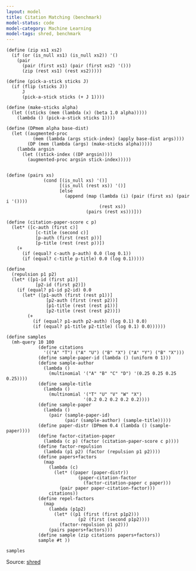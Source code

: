 ```yaml
---
layout: model
title: Citation Matching (benchmark)
model-status: code
model-category: Machine Learning
model-tags: shred, benchmark
---
```


    (define (zip xs1 xs2) 
      (if (or (is_null xs1) (is_null xs2)) '() 
        (pair 
          (pair (first xs1) (pair (first xs2) '()))
          (zip (rest xs1) (rest xs2)))))
    
    (define (pick-a-stick sticks J)
      (if (flip (sticks J))
          J
          (pick-a-stick sticks (+ J 1))))
    
    (define (make-sticks alpha)
      (let ((sticks (mem (lambda (x) (beta 1.0 alpha)))))
        (lambda () (pick-a-stick sticks 1))))
    
    (define (DPmem alpha base-dist)
      (let ((augmented-proc
              (mem (lambda (args stick-index) (apply base-dist args))))
            (DP (mem (lambda (args) (make-sticks alpha)))))
        (lambda argsin
          (let ((stick-index ((DP argsin))))
            (augmented-proc argsin stick-index)))))
    
    
    (define (pairs xs)
                  (cond [(is_null xs) '()]
                        [(is_null (rest xs)) '()]
                        [else
                          (append (map (lambda (i) (pair (first xs) (pair i '()))) 
                                       (rest xs))
                                  (pairs (rest xs)))]))
    
    (define (citation-paper-score c p)
      (let* ([c-auth (first c)]
               [c-title (second c)]
               [p-auth (first (rest p))]
               [p-title (rest (rest p))])
        (+ 
          (if (equal? c-auth p-auth) 0.0 (log 0.1))
          (if (equal? c-title p-title) 0.0 (log 0.1)))))
    
    (define
      (repulsion p1 p2)
      (let* ([p1-id (first p1)]
               [p2-id (first p2)])
        (if (equal? p1-id p2-id) 0.0
          (let* ([p1-auth (first (rest p1))]
                   [p2-auth (first (rest p2))]
                   [p1-title (rest (rest p1))]
                   [p2-title (rest (rest p2))])
            (+ 
              (if (equal? p1-auth p2-auth) (log 0.1) 0.0)
              (if (equal? p1-title p2-title) (log 0.1) 0.0))))))
    
    (define samples
      (mh-query 10 100
                (define citations
                  '(("A" "T") ("A" "U") ("B" "X") ("A" "Y") ("B" "X")))
                (define sample-paper-id (lambda () (uniform 0 1)))
                (define sample-author
                  (lambda ()
                    (multinomial '("A" "B" "C" "D") '(0.25 0.25 0.25 0.25))))
                (define sample-title
                  (lambda ()
                    (multinomial '("T" "U" "V" "W" "X")
                                 '(0.2 0.2 0.2 0.2 0.2))))
                (define sample-paper
                  (lambda ()
                    (pair (sample-paper-id)
                          (pair (sample-author) (sample-title)))))
                (define paper-distr (DPmem 0.4 (lambda () (sample-paper))))
                (define factor-citation-paper
                  (lambda (c p) (factor (citation-paper-score c p))))
                (define factor-repulsion
                  (lambda (p1 p2) (factor (repulsion p1 p2))))
                (define papers+factors
                  (map
                    (lambda (c)
                      (let* ((paper (paper-distr))
                               (paper-citation-factor
                                 (factor-citation-paper c paper)))
                        (pair paper paper-citation-factor)))
                    citations))
                (define repel-factors
                  (map
                    (lambda (p1p2)
                      (let* ((p1 (first (first p1p2)))
                               (p2 (first (second p1p2))))
                        (factor-repulsion p1 p2)))
                    (pairs papers+factors)))
                (define sample (zip citations papers+factors))
                sample #t ))
    
    samples
    
Source: [shred](https://github.com/LFY/shred/blob/master/benchmarks/cm.ss)
